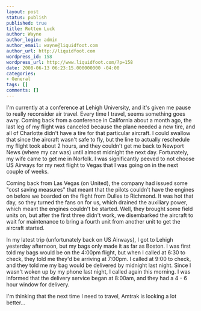 ```yaml
---
layout: post
status: publish
published: true
title: Rotten Luck
author: Wayne
author_login: admin
author_email: wayne@liquidfoot.com
author_url: http://liquidfoot.com
wordpress_id: 158
wordpress_url: http://www.liquidfoot.com/?p=158
date: 2008-06-13 06:23:15.000000000 -04:00
categories:
- General
tags: []
comments: []
---
```


I'm currently at a conference at Lehigh University, and it's given me pause to really reconsider air travel. Every time I travel, seems something goes awry. Coming back from a conference in California about a month ago, the last leg of my flight was canceled because the plane needed a new tire, and all of Charlotte didn't have a tire for that particular aircraft. I could swallow that since the aircraft wasn't safe to fly, but the line to actually reschedule my flight took about 2 hours, and they couldn't get me back to Newport News (where my car was) until almost midnight the next day. Fortunately, my wife came to get me in Norfolk. I was significantly peeved to not choose US Airways for my next flight to Vegas that I was going on in the next couple of weeks.

Coming back from Las Vegas (on United), the company had issued some "cost saving measures" that meant that the pilots couldn't have the engines on before we boarded on the flight from Dulles to Richmond. It was hot that day, so they turned the fans on for us, which drained the auxiliary power, which meant the engines couldn't be started. Well, they brought some field units on, but after the first three didn't work, we disembarked the aircraft to wait for maintenance to bring a fourth unit from another unit to get the aircraft started.

In my latest trip (unfortunately back on US Airways), I got to Lehigh yesterday afternoon, but my bags only made it as far as Boston. I was first told my bags would be on the 4:00pm flight, but when I called at 6:30 to check, they told me they'd be arriving at 7:00pm. I called at 9:00 to check, and they told me my bag would be delivered by midnight last night. Since I wasn't woken up by my phone last night, I called again this morning. I was informed that the delivery service began at 8:00am, and they had a 4 - 6 hour window for delivery.

I'm thinking that the next time I need to travel, Amtrak is looking a lot better...
